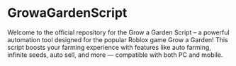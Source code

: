 # GrowaGardenScript
Welcome to the official repository for the Grow a Garden Script – a powerful automation tool designed for the popular Roblox game Grow a Garden! This script boosts your farming experience with features like auto farming, infinite seeds, auto sell, and more — compatible with both PC and mobile.
